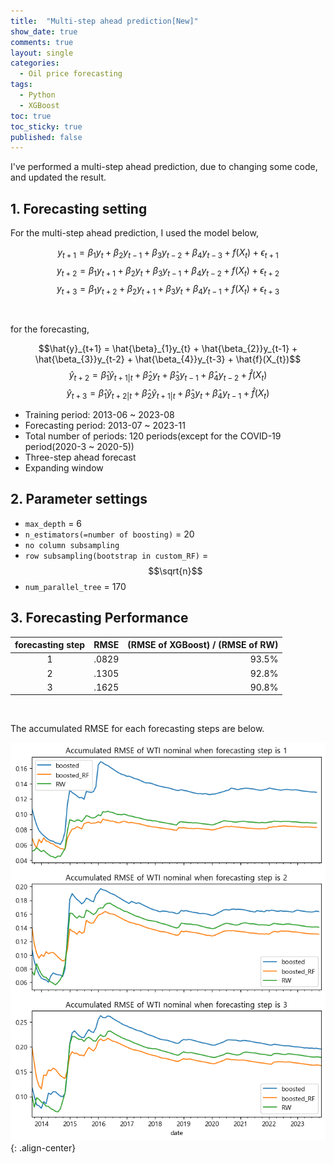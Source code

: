 ```yaml
---
title:  "Multi-step ahead prediction[New]"
show_date: true
comments: true
layout: single
categories:
  - Oil price forecasting
tags:
  - Python
  - XGBoost
toc: true
toc_sticky: true
published: false
---
```


I've performed a multi-step ahead prediction, due to changing some code, and updated the result.

## 1. Forecasting setting

For the multi-step ahead prediction, I used the model below,

$$y_{t+1} = \beta_{1}y_{t} + \beta_{2}y_{t-1} + \beta_{3}y_{t-2} + \beta_{4}y_{t-3} + f(X_{t}) + \epsilon_{t+1}$$
$$y_{t+2} = \beta_{1}y_{t+1} + \beta_{2}y_{t} + \beta_{3}y_{t-1} + \beta_{4}y_{t-2} + f(X_{t}) + \epsilon_{t+2}$$ 
$$y_{t+3} = \beta_{1}y_{t+2} + \beta_{2}y_{t+1} + \beta_{3}y_{t} + \beta_{4}y_{t-1} + f(X_{t}) + \epsilon_{t+3}$$ 

<br/>

for the forecasting,

$$\hat{y}_{t+1} = \hat{\beta}_{1}y_{t} + \hat{\beta_{2}}y_{t-1} + \hat{\beta_{3}}y_{t-2} + \hat{\beta_{4}}y_{t-3} + \hat{f}(X_{t})$$
$$\hat{y}_{t+2} = \hat{\beta}_{1}\hat{y}_{t+1|t} + \hat{\beta}_{2}y_{t} + \hat{\beta}_{3}y_{t-1} + \hat{\beta}_{4}y_{t-2} + \hat{f}(X_{t})$$
$$\hat{y}_{t+3} = \hat{\beta}_{1}\hat{y}_{t+2|t} + \hat{\beta}_{2}\hat{y}_{t+1|t} + \hat{\beta}_{3}y_{t} + \hat{\beta}_{4}y_{t-1} + \hat{f}(X_{t})$$


- Training period: 2013-06 ~ 2023-08
- Forecasting period: 2013-07 ~ 2023-11
- Total number of periods: 120 periods(except for the COVID-19 period(2020-3 ~ 2020-5))
- Three-step ahead forecast
- Expanding window

## 2. Parameter settings
- `max_depth` = 6
- `n_estimators(=number of boosting)` = 20
- `no column subsampling`
- `row subsampling(bootstrap in custom_RF)` = $$\sqrt{n}$$
- `num_parallel_tree` = 170

## 3. Forecasting Performance

| forecasting step | RMSE | (RMSE of XGBoost) / (RMSE of RW) |
| :-: | -: | -: |
|    1   | .0829 |    93.5%  |
|    2     | .1305 |    92.8% |
|    3     | .1625 |   90.8%  |

<br/>

The accumulated RMSE for each forecasting steps are below.

![multi-step-ahead-forecast-xgboost](/assets/oil_result_images/three-step-ahead-forecast.png){: .align-center}


